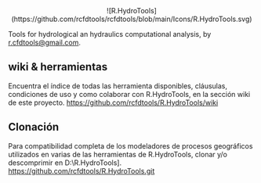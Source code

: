 <div align='center'>![R.HydroTools](https://github.com/rcfdtools/rcfdtools/blob/main/Icons/R.HydroTools.svg)</div>

Tools for hydrological an hydraulics computational analysis, by r.cfdtools@gmail.com.

## wiki & herramientas

Encuentra el índice de todas las herramienta disponibles, cláusulas, condiciones de uso y como colaborar con R.HydroTools, en la sección wiki de este proyecto. https://github.com/rcfdtools/R.HydroTools/wiki

## Clonación

Para compatibilidad completa de los modeladores de procesos geográficos utilizados en varias de las herramientas de R.HydroTools, clonar y/o descomprimir en D:\R.HydroTools]. https://github.com/rcfdtools/R.HydroTools.git
